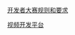 [开发者大赛规则和要求](http://developer.huawei.com/ict/forum/thread-21573.html)

[视频开发平台](http://developer.huawei.com/ict/cn/site-carrier-software)